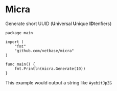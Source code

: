 # Micra
Generate short UUID (**U**niversal **U**nique **ID**tenfiers)

```
package main

import (
    "fmt"
    "github.com/vetbase/micra"
)

func main() {
    fmt.Println(micra.Generate(10))
}
```

This example would output a string like `AyebitJpZG`
